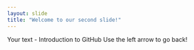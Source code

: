 ```yaml
---
layout: slide
title: "Welcome to our second slide!"
---
```

Your text - Introduction to GitHub
Use the left arrow to go back!
